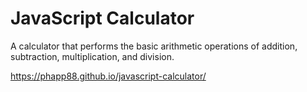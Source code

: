 # JavaScript Calculator

A calculator that performs the basic arithmetic operations of addition, subtraction, multiplication, and division.

https://phapp88.github.io/javascript-calculator/
